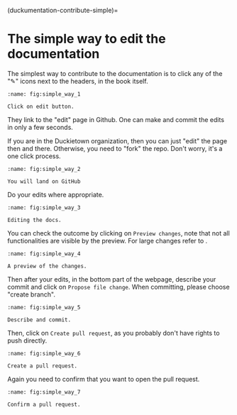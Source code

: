 (duckumentation-contribute-simple)=
# The simple way to edit the documentation

The simplest way to contribute to the documentation is to click any of the "✎" icons next to the headers, in the book itself.

```{figure} ../../_images/contributing/simple/s1.png
:name: fig:simple_way_1

Click on edit button.
```

They link to the "edit" page in Github. One can make and commit the edits in only a few seconds.

If you are in the Duckietown organization, then you can just "edit" the page then and there.
Otherwise, you need to "fork" the repo. Don't worry, it's a one click process.

```{figure} ../../_images/contributing/simple/s2.png
:name: fig:simple_way_2

You will land on GitHub
```

Do your edits where appropriate.

```{figure} ../../_images/contributing/simple/s3.png
:name: fig:simple_way_3

Editing the docs.
```

You can check the outcome by clicking on `Preview changes`, note that not all functionalities are visible by the preview. For large changes refer to [](#duckumentation-workflow).


```{figure} ../../_images/contributing/simple/s4.png
:name: fig:simple_way_4

A preview of the changes.
```

Then after your edits, in the bottom part of the webpage, describe your commit and click on `Propose file change`. When committing, please choose "create branch".

```{figure} ../../_images/contributing/simple/s5.png
:name: fig:simple_way_5

Describe and commit.
```

Then, click on `Create pull request`, as you probably don't have rights to push directly.

```{figure} ../../_images/contributing/simple/s6.png
:name: fig:simple_way_6

Create a pull request.
```

Again you need to confirm that you want to open the pull request.

```{figure} ../../_images/contributing/simple/s7.png
:name: fig:simple_way_7

Confirm a pull request.
```
